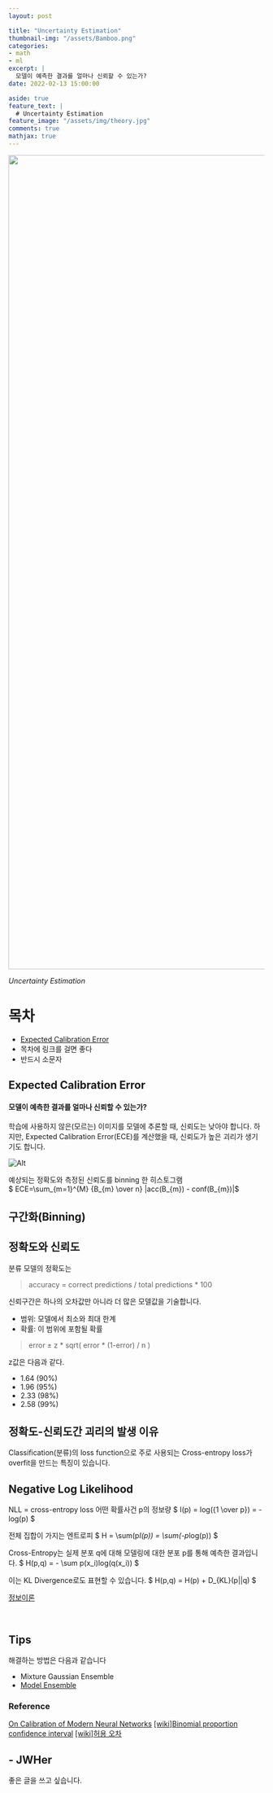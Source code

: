 ```yaml
---
layout: post

title: "Uncertainty Estimation"
thumbnail-img: "/assets/Bamboo.png"
categories:
- math
- ml
excerpt: |
  모델이 예측한 결과를 얼마나 신뢰할 수 있는가?
date: 2022-02-13 15:00:00

aside: true
feature_text: |
  # Uncertainty Estimation
feature_image: "/assets/img/theory.jpg"
comments: true
mathjax: true
---
```


<!-- more -->

<p align="center">
<img src="/assets/img/prepared.jpg" style="height: 40vh; object-fit:cover;"/>
</p>

*Uncertainty Estimation*  

# 목차
* [Expected Calibration Error](#expected-calibration-error)
* 목차에 링크를 걸면 좋다
* 반드시 소문자

## Expected Calibration Error  

#### 모델이 예측한 결과를 얼마나 신뢰할 수 있는가?

학습에 사용하지 않은(모르는) 이미지를 모델에 추론할 때, 신뢰도는 낮아야 합니다.
하지만, Expected Calibration Error(ECE)를 계산했을 때, 신뢰도가 높은 괴리가 생기기도 합니다.

![Alt](/assets/img/uncertainty-estimation/LeNet-ResNet.png "LeNet-ResNet")

예상되는 정확도와 측정된 신뢰도를 binning 한 히스토그램  
$ ECE=\sum_{m=1}^{M} {B_{m} \over n} |acc(B_{m}) - conf(B_{m})|$

## 구간화(Binning)

## 정확도와 신뢰도
분류 모델의 정확도는  
> accuracy = correct predictions / total predictions * 100

신뢰구간은 하나의 오차값만 아니라 더 많은 모델값을 기술합니다.
* 범위: 모델에서 최소와 최대 한계
* 확률: 이 범위에 포함될 확률

> error ± z * sqrt( error * (1-error) / n )

z값은 다음과 같다.
* 1.64 (90%)
* 1.96 (95%)
* 2.33 (98%)
* 2.58 (99%)

## 정확도-신뢰도간 괴리의 발생 이유
Classification(분류)의 loss function으로 주로 사용되는
Cross-entropy loss가 overfit을 만드는 특징이 있습니다. 

## Negative Log Likelihood
NLL = cross-entropy loss
어떤 확률사건 p의 정보량
$ I(p) = log({1 \over p}) = -log(p) $

전체 집합이 가지는 엔트로피
$ H = \sum(p*I(p)) = \sum(-p*log(p)) $

Cross-Entropy는 실제 분포 q에 대해 모델링에 대한 분포 p를 통해 예측한 결과입니다.
$ H(p,q) = - \sum p(x_i)log(q(x_i)) $

이는 KL Divergence로도 표현할 수 있습니다.
$ H(p,q) = H(p) + D_{KL}(p||q) $

[정보이론](https://jwher.github.io/information-theory)

<br/>

## Tips

해결하는 방법은 다음과 같습니다
* Mixture Gaussian Ensemble
* [Model Ensemble](https://jwher.github.io/ensemble-methods)

### Reference

[On Calibration of Modern Neural Networks](https://arxiv.org/pdf/1706.04599.pdf)
[[wiki]Binomial proportion confidence interval](https://en.wikipedia.org/wiki/Binomial_proportion_confidence_interval)
[[wiki]허용 오차](https://ko.wikipedia.org/wiki/허용_오차)

## - JWHer  
좋은 글을 쓰고 싶습니다.

<!-- update log -->
<!--
본문에 추가할 내용을 적는다.
-->
